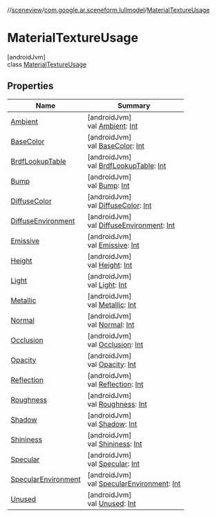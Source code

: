 //[sceneview](../../../index.md)/[com.google.ar.sceneform.lullmodel](../index.md)/[MaterialTextureUsage](index.md)

# MaterialTextureUsage

[androidJvm]\
class [MaterialTextureUsage](index.md)

## Properties

| Name | Summary |
|---|---|
| [Ambient](-ambient.md) | [androidJvm]<br>val [Ambient](-ambient.md): [Int](https://kotlinlang.org/api/latest/jvm/stdlib/kotlin/-int/index.html) |
| [BaseColor](-base-color.md) | [androidJvm]<br>val [BaseColor](-base-color.md): [Int](https://kotlinlang.org/api/latest/jvm/stdlib/kotlin/-int/index.html) |
| [BrdfLookupTable](-brdf-lookup-table.md) | [androidJvm]<br>val [BrdfLookupTable](-brdf-lookup-table.md): [Int](https://kotlinlang.org/api/latest/jvm/stdlib/kotlin/-int/index.html) |
| [Bump](-bump.md) | [androidJvm]<br>val [Bump](-bump.md): [Int](https://kotlinlang.org/api/latest/jvm/stdlib/kotlin/-int/index.html) |
| [DiffuseColor](-diffuse-color.md) | [androidJvm]<br>val [DiffuseColor](-diffuse-color.md): [Int](https://kotlinlang.org/api/latest/jvm/stdlib/kotlin/-int/index.html) |
| [DiffuseEnvironment](-diffuse-environment.md) | [androidJvm]<br>val [DiffuseEnvironment](-diffuse-environment.md): [Int](https://kotlinlang.org/api/latest/jvm/stdlib/kotlin/-int/index.html) |
| [Emissive](-emissive.md) | [androidJvm]<br>val [Emissive](-emissive.md): [Int](https://kotlinlang.org/api/latest/jvm/stdlib/kotlin/-int/index.html) |
| [Height](-height.md) | [androidJvm]<br>val [Height](-height.md): [Int](https://kotlinlang.org/api/latest/jvm/stdlib/kotlin/-int/index.html) |
| [Light](-light.md) | [androidJvm]<br>val [Light](-light.md): [Int](https://kotlinlang.org/api/latest/jvm/stdlib/kotlin/-int/index.html) |
| [Metallic](-metallic.md) | [androidJvm]<br>val [Metallic](-metallic.md): [Int](https://kotlinlang.org/api/latest/jvm/stdlib/kotlin/-int/index.html) |
| [Normal](-normal.md) | [androidJvm]<br>val [Normal](-normal.md): [Int](https://kotlinlang.org/api/latest/jvm/stdlib/kotlin/-int/index.html) |
| [Occlusion](-occlusion.md) | [androidJvm]<br>val [Occlusion](-occlusion.md): [Int](https://kotlinlang.org/api/latest/jvm/stdlib/kotlin/-int/index.html) |
| [Opacity](-opacity.md) | [androidJvm]<br>val [Opacity](-opacity.md): [Int](https://kotlinlang.org/api/latest/jvm/stdlib/kotlin/-int/index.html) |
| [Reflection](-reflection.md) | [androidJvm]<br>val [Reflection](-reflection.md): [Int](https://kotlinlang.org/api/latest/jvm/stdlib/kotlin/-int/index.html) |
| [Roughness](-roughness.md) | [androidJvm]<br>val [Roughness](-roughness.md): [Int](https://kotlinlang.org/api/latest/jvm/stdlib/kotlin/-int/index.html) |
| [Shadow](-shadow.md) | [androidJvm]<br>val [Shadow](-shadow.md): [Int](https://kotlinlang.org/api/latest/jvm/stdlib/kotlin/-int/index.html) |
| [Shininess](-shininess.md) | [androidJvm]<br>val [Shininess](-shininess.md): [Int](https://kotlinlang.org/api/latest/jvm/stdlib/kotlin/-int/index.html) |
| [Specular](-specular.md) | [androidJvm]<br>val [Specular](-specular.md): [Int](https://kotlinlang.org/api/latest/jvm/stdlib/kotlin/-int/index.html) |
| [SpecularEnvironment](-specular-environment.md) | [androidJvm]<br>val [SpecularEnvironment](-specular-environment.md): [Int](https://kotlinlang.org/api/latest/jvm/stdlib/kotlin/-int/index.html) |
| [Unused](-unused.md) | [androidJvm]<br>val [Unused](-unused.md): [Int](https://kotlinlang.org/api/latest/jvm/stdlib/kotlin/-int/index.html) |
